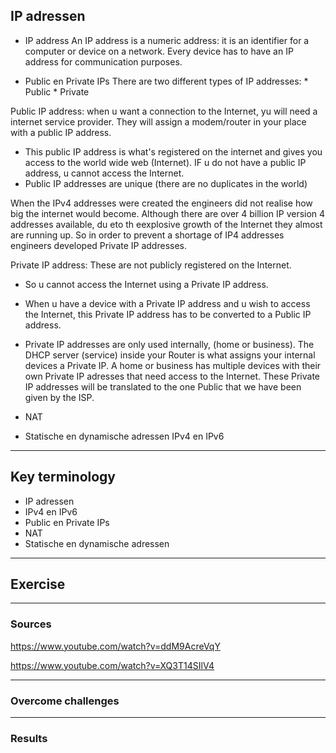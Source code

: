 ## IP adressen

* IP address
An IP address is a numeric address: it is an identifier for a computer or device on a network. Every device has to have an IP address for communication purposes.

* Public en Private IPs
There are two different types of IP addresses:
        * Public
        * Private

Public IP address: when u want a connection to the Internet, yu will need a internet service provider. They will assign a modem/router in your place with a public IP address.
* This public IP address is what's registered on the internet and gives you access to the world wide web (Internet). IF u do not have a public IP address, u cannot access the Internet.
* Public IP addresses are unique (there are no duplicates in the world)

When the IPv4 addresses were created the engineers did not realise how big the internet would become. Although there are over 4 billion IP version 4 addresses available, du eto th eexplosive growth of the Internet they almost are running up. So in order to prevent a shortage of IP4 addresses engineers developed Private IP addresses.

Private IP address: These are not publicly registered on the Internet.
* So u cannot access the Internet using a Private IP address.
* When u have a device with a Private IP address and u wish to access the Internet, this Private IP address has to be converted to a Public IP address.
* Private IP addresses are only used internally, (home or business).
The DHCP server (service) inside your Router is what assigns your internal devices a Private IP.
A home or business has multiple devices with their own Private IP adresses that need access to the Internet. These Private IP addresses will be translated to the one Public that we have been given by the ISP.








* NAT
* Statische en dynamische adressen
 IPv4 en IPv6


***
## Key terminology

* IP adressen
* IPv4 en IPv6
* Public en Private IPs
* NAT
* Statische en dynamische adressen




***
## Exercise



***
### Sources

https://www.youtube.com/watch?v=ddM9AcreVqY

https://www.youtube.com/watch?v=XQ3T14SIlV4







***
### Overcome challenges



***
### Results
